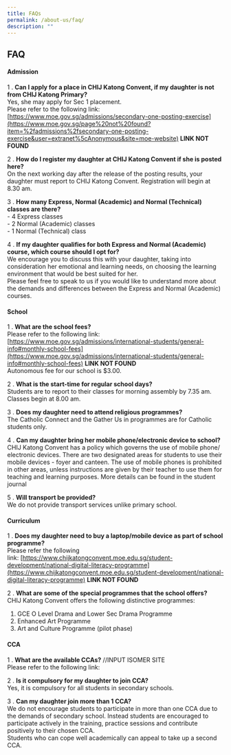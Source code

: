```yaml
---
title: FAQs
permalink: /about-us/faq/
description: ""
---
```

## FAQ

#### Admission

1 \. **Can I apply for a place in CHIJ Katong Convent, if my daughter is not from CHIJ Katong Primary?**<br>
Yes, she may apply for Sec 1 placement.<br>
Please refer to the following link: [https://www.moe.gov.sg/admissions/secondary-one-posting-exercise](https://www.moe.gov.sg/page%20not%20found?item=%2fadmissions%2fsecondary-one-posting-exercise&user=extranet%5cAnonymous&site=moe-website) **LINK NOT FOUND**

2 \. **How do I register my daughter at CHIJ Katong Convent if she is posted here?**<br>
On the next working day after the release of the posting results, your daughter must report to CHIJ Katong Convent. Registration will begin at 8.30 am.

3 \. **How many Express, Normal (Academic) and Normal (Technical) classes are there?**<br>
\- 4 Express classes<br>
\- 2 Normal (Academic) classes<br>
\- 1 Normal (Technical) class

4 \. **If my daughter qualifies for both Express and Normal (Academic) course, which course should I opt for?**<br>
We encourage you to discuss this with your daughter, taking into consideration her emotional and learning needs, on choosing the learning environment that would be best suited for her.<br>
Please feel free to speak to us if you would like to understand more about the demands and differences between the Express and Normal (Academic) courses.

#### School

1 \. **What are the school fees?**<br>
Please refer to the following link:
[https://www.moe.gov.sg/admissions/international-students/general-info#monthly-school-fees](https://www.moe.gov.sg/admissions/international-students/general-info#monthly-school-fees) **LINK NOT FOUND**<br>
Autonomous fee for our school is $3.00.

2 \. **What is the start-time for regular school days?**<br>
Students are to report to their classes for morning assembly by 7.35 am. Classes begin at 8.00 am.

3 \. **Does my daughter need to attend religious programmes?**<br>
The Catholic Connect and the Gather Us in programmes are for Catholic students only.

4 \. **Can my daughter bring her mobile phone/electronic device to school?**<br>
CHIJ Katong Convent has a policy which governs the use of mobile phone/ electronic devices. There are two designated areas for students to use their mobile devices - foyer and canteen. The use of mobile phones is prohibited in other areas, unless instructions are given by their teacher to use them for teaching and learning purposes. More details can be found in the student journal

5 \. **Will transport be provided?**<br>
We do not provide transport services unlike primary school.

#### Curriculum

1 \. **Does my daughter need to buy a laptop/mobile device as part of school programme?**<br>
Please refer the following link: [https://www.chijkatongconvent.moe.edu.sg/student-development/national-digital-literacy-programme](https://www.chijkatongconvent.moe.edu.sg/student-development/national-digital-literacy-programme) **LINK NOT FOUND**

2 \. **What are some of the special programmes that the school offers?**<br>
CHIJ Katong Convent offers the following distinctive programmes:<br>
1) GCE O Level Drama and Lower Sec Drama Programme<br>
2) Enhanced Art Programme<br>
3) Art and Culture Programme (pilot phase)

#### CCA

1 \. **What are the available CCAs?** //INPUT ISOMER SITE<br>
Please refer to the following link: 

2 \. **Is it compulsory for my daughter to join CCA?**<br>
Yes, it is compulsory for all students in secondary schools.

3 \. **Can my daughter join more than 1 CCA?**<br>
We do not encourage students to participate in more than one CCA due to the demands of secondary school. Instead students are encouraged to participate actively in the training, practice sessions and contribute positively to their chosen CCA. <br>Students who can cope well academically can appeal to take up a second CCA.